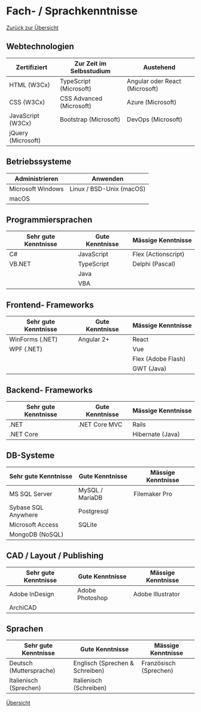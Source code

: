 # <a name="4"></a>Fach- / Sprachkenntnisse

[Zurück zur Übersicht](README.md)

<div class="page"/>

## Webtechnologien

| Zertifiziert      | Zur Zeit im Selbsstudium | Austehend                      |
|-------------------|--------------------------|--------------------------------|
| HTML (W3Cx)       | TypeScript (Microsoft)   | Angular oder React (Microsoft) |
| CSS (W3Cx)        | CSS Advanced (Microsoft) | Azure (Microsoft)              |
| JavaScript (W3Cx) | Bootstrap (Microsoft)    | DevOps (Microsoft)             |
| jQuery (Microsoft)|                          |                                |

## Betriebssysteme

| Administrieren    | Anwenden                 |
|-------------------|--------------------------|
| Microsoft Windows | Linux / BSD-Unix (macOS) |
| macOS             |                          |

## Programmiersprachen

| Sehr gute Kenntnisse | Gute Kenntnisse | Mässige Kenntnisse  |
|----------------------|-----------------|---------------------|
| C#                   | JavaScript      | Flex (Actionscript) |
| VB.NET               | TypeScript      | Delphi (Pascal)     |
|                      | Java            |                     |
|                      | VBA             |                     |

## Frontend- Frameworks

| Sehr gute Kenntnisse | Gute Kenntnisse | Mässige Kenntnisse |
|----------------------|-----------------|--------------------|
| WinForms (.NET)      | Angular 2+      | React              |
| WPF (.NET)           |                 | Vue                |
|                      |                 | Flex (Adobe Flash) |
|                      |                 | GWT (Java)         |

## Backend- Frameworks

| Sehr gute Kenntnisse | Gute Kenntnisse | Mässige Kenntnisse |
|----------------------|-----------------|--------------------|
| .NET                 | .NET Core MVC   | Rails              |
| .NET Core            |                 | Hibernate (Java)   |

## DB-Systeme

| Sehr gute Kenntnisse | Gute Kenntnisse | Mässige Kenntnisse |
|----------------------|-----------------|--------------------|
| MS SQL Server        | MySQL / MariaDB | Filemaker Pro      |
| Sybase SQL Anywhere  | Postgresql      |                    |
| Microsoft Access     | SQLite          |                    |
| MongoDB (NoSQL)      |                 |                    |

## CAD / Layout / Publishing

| Sehr gute Kenntnisse | Gute Kenntnisse | Mässige Kenntnisse |
|----------------------|-----------------|--------------------|
| Adobe InDesign       | Adobe Photoshop | Adobe Illustrator  |
| ArchiCAD             |                 |                    |

## Sprachen

| Sehr gute Kenntnisse    | Gute Kenntnisse                 | Mässige Kenntnisse     |
|-------------------------|---------------------------------|------------------------|
| Deutsch (Muttersprache) | Englisch (Sprechen & Schreiben) | Französisch (Sprechen) |
| Italienisch (Sprechen)  | Italienisch (Schreiben)         |                        |

<div class="page"/>

[Übersicht](README.md)
